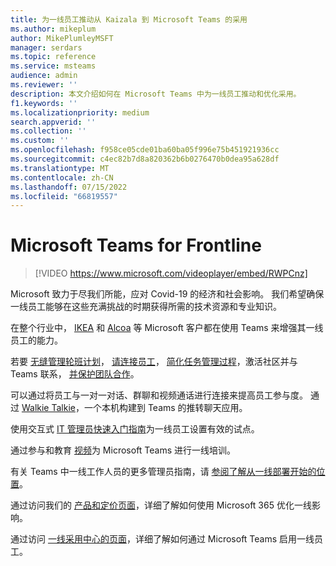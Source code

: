 ```yaml
---
title: 为一线员工推动从 Kaizala 到 Microsoft Teams 的采用
ms.author: mikeplum
author: MikePlumleyMSFT
manager: serdars
ms.topic: reference
ms.service: msteams
audience: admin
ms.reviewer: ''
description: 本文介绍如何在 Microsoft Teams 中为一线员工推动和优化采用。
f1.keywords: ''
ms.localizationpriority: medium
search.appverid: ''
ms.collection: ''
ms.custom: ''
ms.openlocfilehash: f958ce05cde01ba60ba05f996e75b451921936cc
ms.sourcegitcommit: c4ec82b7d8a820362b6b0276470b0dea95a628df
ms.translationtype: MT
ms.contentlocale: zh-CN
ms.lasthandoff: 07/15/2022
ms.locfileid: "66819557"
---
```

# <a name="microsoft-teams-for-frontline"></a>Microsoft Teams for Frontline

> [!VIDEO https://www.microsoft.com/videoplayer/embed/RWPCnz]

Microsoft 致力于尽我们所能，应对 Covid-19 的经济和社会影响。 我们希望确保一线员工能够在这些充满挑战的时期获得所需的技术资源和专业知识。

在整个行业中， [IKEA](https://customers.microsoft.com/story/799203-ikea-retailers-teams) 和 [Alcoa](https://customers.microsoft.com/story/837930-alcoa-manufacturing-teams) 等 Microsoft 客户都在使用 Teams 来增强其一线员工的能力。

若要 [无缝管理轮班计划](/microsoft-365/frontline/shifts-for-teams-landing-page)， [请连接员工](https://query.prod.cms.rt.microsoft.com/cms/api/am/binary/RE4M6Xi)， [简化任务管理过程](https://query.prod.cms.rt.microsoft.com/cms/api/am/binary/RE4M4Uq)，激活社区并与 Teams 联系， [并保护团队合作](/microsoftteams/teams-security-guide)。

可以通过将员工与一对一对话、群聊和视频通话进行连接来提高员工参与度。 通过 [Walkie Talkie](/MicrosoftTeams/walkie-talkie)，一个本机构建到 Teams 的推转聊天应用。

使用交互式 [IT 管理员快速入门指南](https://config-flw-interactive-guide.immersivelearning.online/)为一线员工设置有效的试点。

通过参与和教育 [视频](https://support.microsoft.com/office/what-is-shifts-f8efe6e4-ddb3-4d23-b81b-bb812296b821)为 Microsoft Teams 进行一线培训。

有关 Teams 中一线工作人员的更多管理员指南，请 [参阅了解从一线部署开始的位置](/microsoft-365/frontline/flw-deploy-overview)。

通过访问我们的 [产品和定价页面](https://www.microsoft.com/microsoft-365/enterprise/frontline)，详细了解如何使用 Microsoft 365 优化一线影响。

通过访问 [一线采用中心的页面](https://adoption.microsoft.com/microsoft-teams/frontline-workers/)，详细了解如何通过 Microsoft Teams 启用一线员工。
